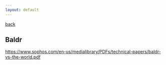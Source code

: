 ```yaml
---
layout: default
---
```

[back](./)  
## Baldr  

https://www.sophos.com/en-us/medialibrary/PDFs/technical-papers/baldr-vs-the-world.pdf  
